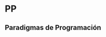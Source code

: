 # PP
Paradigmas de Programación
------------------------------------------------------------------------------------------
